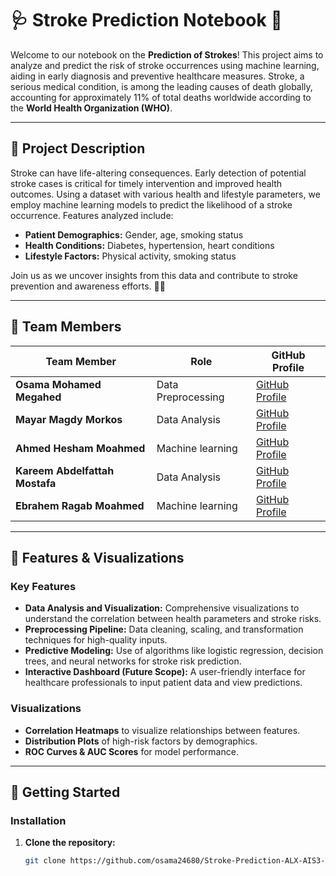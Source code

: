 # 🩺 Stroke Prediction Notebook 🚀

Welcome to our notebook on the **Prediction of Strokes**! This project aims to analyze and predict the risk of stroke occurrences using machine learning, aiding in early diagnosis and preventive healthcare measures. Stroke, a serious medical condition, is among the leading causes of death globally, accounting for approximately 11% of total deaths worldwide according to the **World Health Organization (WHO)**.

---

## 🌟 Project Description

Stroke can have life-altering consequences. Early detection of potential stroke cases is critical for timely intervention and improved health outcomes. Using a dataset with various health and lifestyle parameters, we employ machine learning models to predict the likelihood of a stroke occurrence. Features analyzed include:
- **Patient Demographics:** Gender, age, smoking status
- **Health Conditions:** Diabetes, hypertension, heart conditions
- **Lifestyle Factors:** Physical activity, smoking status

Join us as we uncover insights from this data and contribute to stroke prevention and awareness efforts. 💊💡

---

## 👥 Team Members

| Team Member      | Role                    | GitHub Profile                           |
| ---------------- | ----------------------- | ---------------------------------------- |
| **Osama Mohamed Megahed**   |Data Preprocessing          | [GitHub Profile](https://github.com/osama24680) |
| **Mayar Magdy Morkos**   | Data Analysis | [GitHub Profile](https://github.com/member2) |
| **Ahmed Hesham Moahmed**   | Machine learning      | [GitHub Profile](https://github.com/Ahmedhesham2232) |
| **Kareem Abdelfattah Mostafa**   | Data Analysis         | [GitHub Profile](https://github.com/Kareemelsalhy) |
| **Ebrahem Ragab Moahmed**   | Machine learning         | [GitHub Profile](https://github.com/Ebraheem-zydan) |

---

## 🎨 Features & Visualizations

### Key Features
- **Data Analysis and Visualization:** Comprehensive visualizations to understand the correlation between health parameters and stroke risks.
- **Preprocessing Pipeline:** Data cleaning, scaling, and transformation techniques for high-quality inputs.
- **Predictive Modeling:** Use of algorithms like logistic regression, decision trees, and neural networks for stroke risk prediction.
- **Interactive Dashboard (Future Scope):** A user-friendly interface for healthcare professionals to input patient data and view predictions.

### Visualizations
- **Correlation Heatmaps** to visualize relationships between features.
- **Distribution Plots** of high-risk factors by demographics.
- **ROC Curves & AUC Scores** for model performance.

---

## 🚀 Getting Started

### Installation
1. **Clone the repository:**
   ```bash
   git clone https://github.com/osama24680/Stroke-Prediction-ALX-AIS3-S1e

